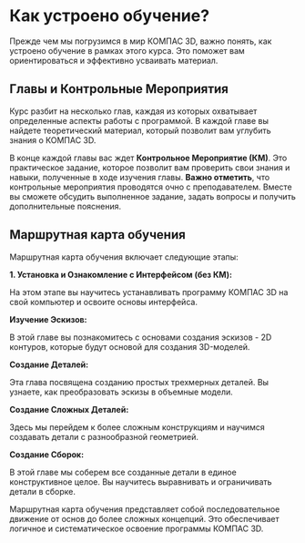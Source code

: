 # Как устроено обучение?

Прежде чем мы погрузимся в мир КОМПАС 3D, важно понять, как устроено обучение в рамках этого курса. Это поможет вам ориентироваться и эффективно усваивать материал.

## Главы и Контрольные Мероприятия

Курс разбит на несколько глав, каждая из которых охватывает определенные аспекты работы с программой. В каждой главе вы найдете теоретический материал, который позволит вам углубить знания о КОМПАС 3D.

В конце каждой главы вас ждет **Контрольное Мероприятие (КМ)**. Это практическое задание, которое позволит вам проверить свои знания и навыки, полученные в ходе изучения главы. **Важно отметить**, что контрольные мероприятия проводятся очно с преподавателем. Вместе вы сможете обсудить выполненное задание, задать вопросы и получить дополнительные пояснения.

## Маршрутная карта обучения

Маршрутная карта обучения включает следующие этапы:

**1. Установка и Ознакомление с Интерфейсом (без КМ):**

На этом этапе вы научитесь устанавливать программу КОМПАС 3D на свой компьютер и освоите основы интерфейса.

**Изучение Эскизов:**

В этой главе вы познакомитесь с основами создания эскизов - 2D контуров, которые будут основой для создания 3D-моделей.

**Создание Деталей:**

Эта глава посвящена созданию простых трехмерных деталей. Вы узнаете, как преобразовать эскизы в объемные модели.

**Создание Сложных Деталей:**

Здесь мы перейдем к более сложным конструкциям и научимся создавать детали с разнообразной геометрией.

**Создание Сборок:**

В этой главе мы соберем все созданные детали в единое конструктивное целое. Вы научитесь выравнивать и ограничивать детали в сборке.

Маршрутная карта обучения представляет собой последовательное движение от основ до более сложных концепций. Это обеспечивает логичное и систематическое освоение программы КОМПАС 3D.
